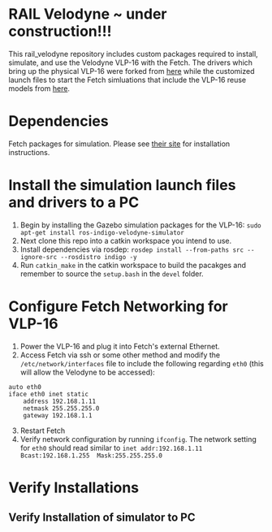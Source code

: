 RAIL Velodyne ~ under construction!!!
========

This rail_velodyne repository includes custom packages required to install, simulate, and use the Velodyne VLP-16 with the Fetch. The drivers which bring up the physical VLP-16 were forked from [here](https://github.com/ros-drivers/velodyne) while the customized launch files to start the Fetch simluations that include the VLP-16 reuse models from [here](https://bitbucket.org/DataspeedInc/velodyne_simulator).

# Dependencies
Fetch packages for simulation. Please see [their site](http://docs.fetchrobotics.com/index.html) for installation instructions.

# Install the simulation launch files and drivers to a PC

1. Begin by installing the Gazebo simulation packages for the VLP-16: `sudo apt-get install ros-indigo-velodyne-simulator`
2. Next clone this repo into a catkin workspace you intend to use.
3. Install dependencies via rosdep: `rosdep install --from-paths src --ignore-src --rosdistro indigo -y`
3. Run `catkin_make` in the catkin workspace to build the pacakges and remember to source the `setup.bash` in the `devel` folder.

# Configure Fetch Networking for VLP-16

1. Power the VLP-16 and plug it into Fetch's external Ethernet.
2. Access Fetch via ssh or some other method and modify the `/etc/network/interfaces` file to include the following regarding `eth0` (this will allow the Velodyne to be accessed):
```
auto eth0
iface eth0 inet static
    address 192.168.1.11
    netmask 255.255.255.0
    gateway 192.168.1.1
```
3. Restart Fetch
4. Verify network configuration by running `ifconfig`. The network setting for `eth0` should read similar to `inet addr:192.168.1.11  Bcast:192.168.1.255  Mask:255.255.255.0`

# Verify Installations
## Verify Installation of simulator to PC
